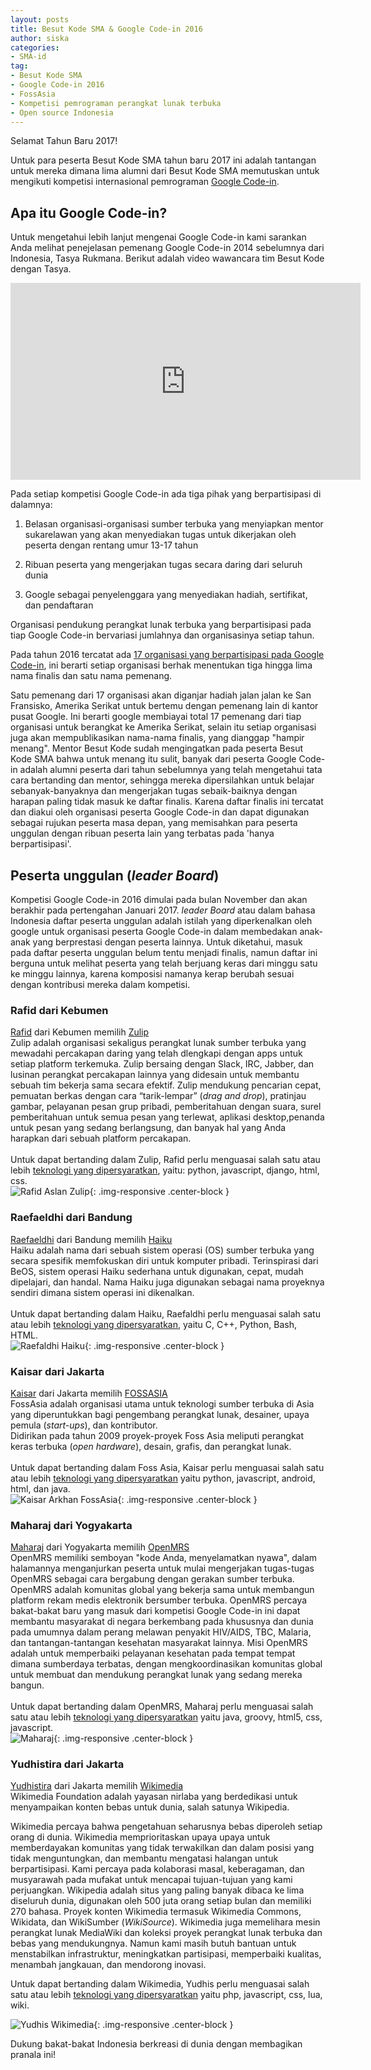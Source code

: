 ```yaml
---
layout: posts
title: Besut Kode SMA & Google Code-in 2016
author: siska
categories:
- SMA-id
tag:
- Besut Kode SMA
- Google Code-in 2016
- FossAsia
- Kompetisi pemrograman perangkat lunak terbuka
- Open source Indonesia 
---
```

Selamat Tahun Baru 2017! 

Untuk para peserta Besut Kode SMA tahun baru 2017 ini adalah tantangan untuk mereka dimana lima alumni dari Besut Kode SMA memutuskan untuk mengikuti kompetisi internasional pemrograman [Google Code-in](https://developers.google.com/open-source/gci/). 

## Apa itu Google Code-in? 

Untuk mengetahui lebih lanjut mengenai Google Code-in kami sarankan Anda melihat penejelasan pemenang Google Code-in 2014 sebelumnya dari Indonesia, Tasya Rukmana. Berikut adalah video wawancara tim Besut Kode dengan Tasya. 

<div class="video-container">
<iframe width="560" height="315" src="https://www.youtube.com/embed/Sj_NST0OhUc" frameborder="0" allowfullscreen></iframe>
</div>

Pada setiap kompetisi Google Code-in ada tiga pihak yang berpartisipasi di dalamnya:

1. Belasan organisasi-organisasi sumber terbuka yang menyiapkan mentor sukarelawan yang akan menyediakan tugas untuk dikerjakan oleh peserta dengan rentang umur 13-17 tahun

2. Ribuan peserta yang mengerjakan tugas secara daring dari seluruh dunia 

3. Google sebagai penyelenggara yang menyediakan hadiah, sertifikat, dan pendaftaran

Organisasi pendukung perangkat lunak terbuka yang berpartisipasi pada tiap Google Code-in bervariasi jumlahnya dan organisasinya setiap tahun.

Pada tahun 2016 tercatat ada [17 organisasi yang berpartisipasi pada Google Code-in](https://codein.withgoogle.com/organizations/), ini berarti setiap organisasi berhak menentukan tiga hingga lima nama finalis dan satu nama pemenang. 

Satu pemenang dari 17 organisasi akan diganjar hadiah jalan jalan ke San Fransisko, Amerika Serikat untuk bertemu dengan pemenang lain di kantor pusat Google. Ini berarti google membiayai total 17 pemenang dari tiap organisasi untuk berangkat ke Amerika Serikat, selain itu setiap organisasi juga akan mempublikasikan nama-nama finalis, yang dianggap "hampir menang". Mentor Besut Kode sudah mengingatkan pada peserta Besut Kode SMA bahwa untuk menang itu sulit, banyak dari peserta Google Code-in adalah alumni peserta dari tahun sebelumnya yang telah mengetahui tata cara bertanding dan mentor, sehingga mereka dipersilahkan untuk belajar sebanyak-banyaknya dan mengerjakan tugas sebaik-baiknya dengan harapan paling tidak masuk ke daftar finalis. Karena daftar finalis ini tercatat dan diakui oleh organisasi peserta Google Code-in dan dapat digunakan sebagai rujukan peserta masa depan, yang memisahkan para peserta unggulan dengan ribuan peserta lain yang terbatas pada 'hanya berpartisipasi'. 

## Peserta unggulan (*leader Board*)
Kompetisi Google Code-in 2016 dimulai pada bulan November dan akan berakhir pada pertengahan Januari 2017. *leader Board* atau dalam bahasa Indonesia daftar peserta unggulan adalah istilah yang diperkenalkan oleh google untuk organisasi peserta Google Code-in dalam membedakan anak-anak yang berprestasi dengan peserta lainnya. Untuk diketahui, masuk pada daftar peserta unggulan belum tentu menjadi finalis, namun daftar ini berguna untuk melihat peserta yang telah berjuang keras dari minggu satu ke minggu lainnya, karena komposisi namanya kerap berubah sesuai dengan kontribusi mereka dalam kompetisi. 

### Rafid dari Kebumen

[Rafid](https://github.com/rafidaslam) dari Kebumen memilih [Zulip](https://zulip.org/)<br>Zulip adalah organisasi sekaligus perangkat lunak sumber terbuka yang mewadahi percakapan daring yang telah dlengkapi dengan apps untuk setiap platform terkemuka. Zulip bersaing dengan Slack, IRC, Jabber, dan lusinan perangkat percakapan lainnya yang didesain untuk membantu sebuah tim bekerja sama secara efektif. Zulip mendukung pencarian cepat, pemuatan berkas dengan cara “tarik-lempar” (*drag and drop*), pratinjau gambar, pelayanan pesan grup pribadi, pemberitahuan dengan suara, surel pemberitahuan untuk semua pesan yang terlewat, aplikasi desktop,penanda untuk pesan yang sedang berlangsung, dan banyak hal yang Anda harapkan dari sebuah platform percakapan. <br><br>Untuk dapat bertanding dalam Zulip, Rafid perlu menguasai salah satu atau lebih [teknologi yang dipersyaratkan](https://codein.withgoogle.com/organizations/zulip/), yaitu: python, javascript, django, html, css. <br>![Rafid Aslan Zulip](http://wikimedia-id.github.io/besutkode/img/blog/Zulip%20Rafid%20Aslan.png "Rafid Aslan Zulip"){: .img-responsive .center-block }

### Raefaeldhi dari Bandung

[Raefaeldhi](https://github.com/raefaldhia) dari Bandung memilih [Haiku](https://www.haiku-os.org/)<br> Haiku adalah nama dari sebuah sistem operasi (OS) sumber terbuka yang secara spesifik memfokuskan diri untuk komputer pribadi. Terinspirasi dari BeOS, sistem operasi Haiku sederhana untuk digunakan, cepat, mudah dipelajari, dan handal. Nama Haiku juga digunakan sebagai nama proyeknya sendiri dimana sistem operasi ini dikenalkan. <br><br>Untuk dapat bertanding dalam Haiku, Raefaldhi perlu menguasai salah satu atau lebih [teknologi yang dipersyaratkan](https://codein.withgoogle.com/organizations/haiku-inc/), yaitu C, C++, Python, Bash, HTML. <br>![Raefaldhi Haiku](http://wikimedia-id.github.io/besutkode/img/blog/Haiku%20Leader%20Board.png "Raefaldhi Haiku"){: .img-responsive .center-block }

### Kaisar dari Jakarta

[Kaisar](https://github.com/yukiisbored) dari Jakarta memilih [FOSSASIA](http://fossasia.org/) <br> FossAsia adalah organisasi utama untuk teknologi sumber terbuka di Asia yang diperuntukkan bagi pengembang perangkat lunak, desainer, upaya pemula (*start-ups*), dan kontributor. <br>Didirikan pada tahun 2009 proyek-proyek Foss Asia meliputi perangkat keras terbuka (*open hardware*), desain, grafis, dan perangkat lunak. <br><br>Untuk dapat bertanding dalam Foss Asia, Kaisar perlu menguasai salah satu atau lebih [teknologi yang dipersyaratkan](https://codein.withgoogle.com/organizations/fossasia/) yaitu python, javascript, android, html, dan java. <br> ![Kaisar Arkhan FossAsia](http://wikimedia-id.github.io/besutkode/img/blog/Yuki%20Foss%20Asia%20Leaderboard.png "Kaisar Arkhan Foss Asia"){: .img-responsive .center-block }

### Maharaj dari Yogyakarta

[Maharaj](https://github.com/Magicpotatoes2) dari Yogyakarta memilih [OpenMRS](http://openmrs.org/) <br> OpenMRS memiliki semboyan "kode Anda, menyelamatkan nyawa", dalam halamannya menganjurkan peserta untuk mulai mengerjakan tugas-tugas OpenMRS sebagai cara bergabung dengan gerakan sumber terbuka. <br>OpenMRS adalah komunitas global yang bekerja sama untuk membangun platform rekam medis elektronik bersumber terbuka. OpenMRS percaya bakat-bakat baru yang masuk dari kompetisi Google Code-in ini dapat membantu masyarakat di negara berkembang pada khususnya dan dunia pada umumnya dalam perang melawan penyakit HIV/AIDS, TBC, Malaria, dan tantangan-tantangan kesehatan masyarakat lainnya. Misi OpenMRS adalah untuk memperbaiki pelayanan kesehatan pada tempat tempat dimana sumberdaya terbatas, dengan mengkoordinasikan komunitas global untuk membuat dan mendukung perangkat lunak yang sedang mereka bangun. <br><br>Untuk dapat bertanding dalam OpenMRS, Maharaj perlu menguasai salah satu atau lebih [teknologi yang dipersyaratkan](https://codein.withgoogle.com/organizations/openmrs/) yaitu java, groovy, html5, css, javascript. <br>![Maharaj](http://wikimedia-id.github.io/besutkode/img/blog/MagicPotatoes%20Maharaj%20Yogya%20OpenMRS%20GCI.png "Maharaj Open MRS"){: .img-responsive .center-block } 

### Yudhistira dari Jakarta

[Yudhistira](https://github.com/SacredWKnight) dari Jakarta memilih [Wikimedia](https://wikimediafoundation.org/wiki/Home) <br> Wikimedia Foundation adalah yayasan nirlaba yang berdedikasi untuk menyampaikan konten bebas untuk dunia, salah satunya Wikipedia. 

Wikimedia percaya bahwa pengetahuan seharusnya bebas diperoleh setiap orang di dunia. Wikimedia memprioritaskan upaya upaya untuk memberdayakan komunitas yang tidak terwakilkan dan dalam posisi yang tidak menguntungkan, dan membantu mengatasi halangan untuk berpartisipasi. Kami percaya pada kolaborasi masal, keberagaman, dan musyarawah pada mufakat untuk mencapai tujuan-tujuan yang kami perjuangkan. Wikipedia adalah situs yang paling banyak dibaca ke lima diseluruh dunia, digunakan oleh 500 juta orang setiap bulan dan memiliki 270 bahasa. Proyek konten Wikimedia termasuk Wikimedia Commons, Wikidata, dan WikiSumber (*WikiSource*). Wikimedia juga memelihara mesin perangkat lunak MediaWiki dan koleksi proyek perangkat lunak terbuka dan bebas yang mendukungnya. Namun kami masih butuh bantuan untuk menstabilkan infrastruktur, meningkatkan partisipasi, memperbaiki kualitas, menambah jangkauan, dan mendorong inovasi. 

Untuk dapat bertanding dalam Wikimedia, Yudhis perlu menguasai salah satu atau lebih [teknologi yang dipersyaratkan](https://codein.withgoogle.com/organizations/wikimedia/) yaitu php, javascript, css, lua, wiki. 

![Yudhis Wikimedia](http://wikimedia-id.github.io/besutkode/img/blog/Yudhis%20GCI%20Wikimedia.png "Yudhis Wikimedia"){: .img-responsive .center-block }

Dukung bakat-bakat Indonesia berkreasi di dunia dengan membagikan pranala ini! 


